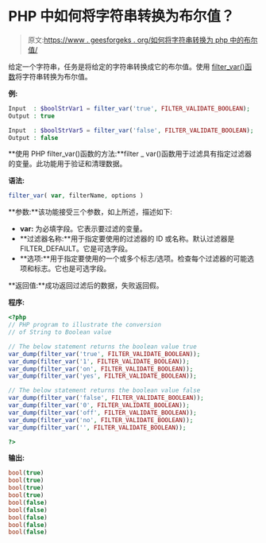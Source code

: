 # PHP 中如何将字符串转换为布尔值？

> 原文:[https://www . geesforgeks . org/如何将字符串转换为 php 中的布尔值/](https://www.geeksforgeeks.org/how-to-convert-string-to-boolean-in-php/)

给定一个字符串，任务是将给定的字符串转换成它的布尔值。使用 [filter_var()函数](https://www.geeksforgeeks.org/php-filter_var-function/)将字符串转换为布尔值。

**例:**

```php
Input  : $boolStrVar1 = filter_var('true', FILTER_VALIDATE_BOOLEAN); 
Output : true

Input  : $boolStrVar5 = filter_var('false', FILTER_VALIDATE_BOOLEAN);
Output : false

```

**使用 PHP filter_var()函数的方法:**filter _ var()函数用于过滤具有指定过滤器的变量。此功能用于验证和清理数据。

**语法:**

```php
filter_var( var, filterName, options )
```

**参数:**该功能接受三个参数，如上所述，描述如下:

*   **var:** 为必填字段。它表示要过滤的变量。
*   **过滤器名称:**用于指定要使用的过滤器的 ID 或名称。默认过滤器是 FILTER_DEFAULT。它是可选字段。
*   **选项:**用于指定要使用的一个或多个标志/选项。检查每个过滤器的可能选项和标志。它也是可选字段。

**返回值:**成功返回过滤后的数据，失败返回假。

**程序:**

```php
<?php
// PHP program to illustrate the conversion
// of String to Boolean value

// The below statement returns the boolean value true
var_dump(filter_var('true', FILTER_VALIDATE_BOOLEAN));
var_dump(filter_var('1', FILTER_VALIDATE_BOOLEAN));
var_dump(filter_var('on', FILTER_VALIDATE_BOOLEAN));
var_dump(filter_var('yes', FILTER_VALIDATE_BOOLEAN));

// The below statement returns the boolean value false
var_dump(filter_var('false', FILTER_VALIDATE_BOOLEAN));
var_dump(filter_var('0', FILTER_VALIDATE_BOOLEAN));
var_dump(filter_var('off', FILTER_VALIDATE_BOOLEAN));
var_dump(filter_var('no', FILTER_VALIDATE_BOOLEAN));
var_dump(filter_var('', FILTER_VALIDATE_BOOLEAN));

?>
```

**输出:**

```php
bool(true)
bool(true)
bool(true)
bool(true)
bool(false)
bool(false)
bool(false)
bool(false)
bool(false)

```